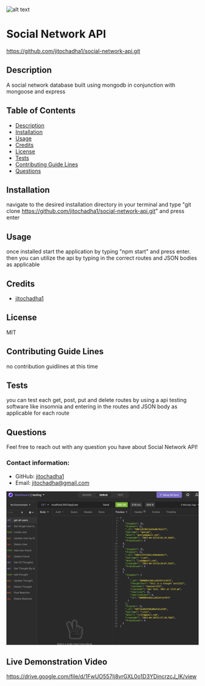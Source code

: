 ![alt text](https://img.icons8.com/material-sharp/2x/software-license.png)

# Social Network API

https://github.com/jitochadha1/social-network-api.git

## Description

A social network database built using mongodb in conjunction with mongoose and express

## Table of Contents

- [Description](#description)
- [Installation](#installation)
- [Usage](#usage)
- [Credits](#credits)
- [License](#license)
- [Tests](#tests)
- [Contributing Guide Lines](#contributing)
- [Questions](#questions)

## Installation

navigate to the desired installation directory in your terminal and type "git clone https://github.com/jitochadha1/social-network-api.git" and press enter

## Usage

once installed start the application by typing "npm start" and press enter. then you can utilize the api by typing in the correct routes and JSON bodies as applicable

## Credits

- [jitochadha1](https://github.com/jitochadha1)

## License

MIT

## Contributing Guide Lines

no contribution guidlines at this time

## Tests

you can test each get, post, put and delete routes by using a api testing software like insomnia and entering in the routes and JSON body as applicable for each route

## Questions

Feel free to reach out with any question you have about Social Network API!

### Contact information:

- GitHub: [jitochadha1](https://www.github.com/jitochadha1)
- Email: [jitochadha@gmail.com](mailto:jitochadha@gmail.com)

<img src="Screen Shot 2021-04-22 at 12.15.06 PM.png">

## Live Demonstration Video

https://drive.google.com/file/d/1FwUO557Ij8vrGXL0o1D3YDincrzcJ_IK/view
